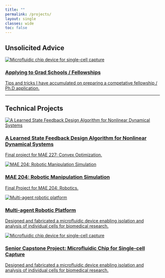 ```yaml
---
title: ""
permalink: /projects/
layout: single
classes: wide
toc: false
---
```


## Unsolicited Advice

<!-- Applying to Grad Schools / Fellowships  -->
<div class="project-card">
  <a class="project-card__link" href="{{ '/projects/applying-grad/' | relative_url }}">
    <div class="project-card__media">
      <img src="{{ 'images/TestA.png' | relative_url }}"
           alt="Microfluidic chip device for single-cell capture">
    </div>
    <div class="project-card__body">
      <h3 class="project-card__title">Applying to Grad Schools / Fellowships</h3>
      <p class="project-card__excerpt">
        Tips and tricks I have accumulated on preparing a competative fellowship / Ph.D application.
      </p>
    </div>
  </a>
</div>

---

## Technical Projects

<!-- MAE 227:   -->
<div class="project-card">
  <a class="project-card__link" href="{{ '/projects/mae227-final-project/' | relative_url }}">
    <div class="project-card__media">
      <img src="{{ 'images/TestA.png' | relative_url }}"
           alt="A Learned State Feedback Design Algorithm for Nonlinear Dynamical Systems">
    </div>
    <div class="project-card__body">
      <h3 class="project-card__title">A Learned State Feedback Design Algorithm for Nonlinear Dynamical Systems</h3>
      <p class="project-card__excerpt">
        Final project for MAE 227: Convex Optimization. 
      </p>
    </div>
  </a>
</div>

<!-- MAE 204: Robotic manipulation final project  -->
<div class="project-card">
  <a class="project-card__link" href="{{ '/projects/mae204-robot-sim/' | relative_url }}">
    <div class="project-card__media">
      <img src="{{ 'images/TestA.png' | relative_url }}"
           alt="MAE 204: Robotic Manipulation Simulation">
    </div>
    <div class="project-card__body">
      <h3 class="project-card__title">MAE 204: Robotic Manipulation Simulation</h3>
      <p class="project-card__excerpt">
        Final Project for MAE 204: Robotics. 
      </p>
    </div>
  </a>
</div>

<!-- Multi-agent platform  -->
<div class="project-card">
  <a class="project-card__link" href="{{ '/projects/multi-agent-platform/' | relative_url }}">
    <div class="project-card__media">
      <img src="{{ 'images/TestA.png' | relative_url }}"
           alt="Multi-agent robotic platform">
    </div>
    <div class="project-card__body">
      <h3 class="project-card__title">Multi-agent Robotic Platform</h3>
      <p class="project-card__excerpt">
        Designed and fabricated a microfluidic device enabling isolation and analysis of individual cells
        for biomedical research.
      </p>
    </div>
  </a>
</div>

<!-- Microfluidic Chip  -->
<div class="project-card">
  <a class="project-card__link" href="{{ '/projects/microfluidic-chip/' | relative_url }}">
    <div class="project-card__media">
      <img src="{{ 'images/TestA.png' | relative_url }}"
           alt="Microfluidic chip device for single-cell capture">
    </div>
    <div class="project-card__body">
      <h3 class="project-card__title">Senior Capstone Project: Microfluidic Chip for Single-cell Capture</h3>
      <p class="project-card__excerpt">
        Designed and fabricated a microfluidic device enabling isolation and analysis of individual cells
        for biomedical research.
      </p>
    </div>
  </a>
</div>




